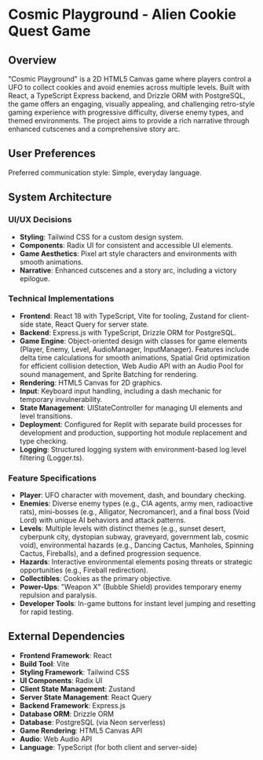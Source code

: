 # Cosmic Playground - Alien Cookie Quest Game

## Overview
"Cosmic Playground" is a 2D HTML5 Canvas game where players control a UFO to collect cookies and avoid enemies across multiple levels. Built with React, a TypeScript Express backend, and Drizzle ORM with PostgreSQL, the game offers an engaging, visually appealing, and challenging retro-style gaming experience with progressive difficulty, diverse enemy types, and themed environments. The project aims to provide a rich narrative through enhanced cutscenes and a comprehensive story arc.

## User Preferences
Preferred communication style: Simple, everyday language.

## System Architecture

### UI/UX Decisions
- **Styling**: Tailwind CSS for a custom design system.
- **Components**: Radix UI for consistent and accessible UI elements.
- **Game Aesthetics**: Pixel art style characters and environments with smooth animations.
- **Narrative**: Enhanced cutscenes and a story arc, including a victory epilogue.

### Technical Implementations
- **Frontend**: React 18 with TypeScript, Vite for tooling, Zustand for client-side state, React Query for server state.
- **Backend**: Express.js with TypeScript, Drizzle ORM for PostgreSQL.
- **Game Engine**: Object-oriented design with classes for game elements (Player, Enemy, Level, AudioManager, InputManager). Features include delta time calculations for smooth animations, Spatial Grid optimization for efficient collision detection, Web Audio API with an Audio Pool for sound management, and Sprite Batching for rendering.
- **Rendering**: HTML5 Canvas for 2D graphics.
- **Input**: Keyboard input handling, including a dash mechanic for temporary invulnerability.
- **State Management**: UIStateController for managing UI elements and level transitions.
- **Deployment**: Configured for Replit with separate build processes for development and production, supporting hot module replacement and type checking.
- **Logging**: Structured logging system with environment-based log level filtering (Logger.ts).

### Feature Specifications
- **Player**: UFO character with movement, dash, and boundary checking.
- **Enemies**: Diverse enemy types (e.g., CIA agents, army men, radioactive rats), mini-bosses (e.g., Alligator, Necromancer), and a final boss (Void Lord) with unique AI behaviors and attack patterns.
- **Levels**: Multiple levels with distinct themes (e.g., sunset desert, cyberpunk city, dystopian subway, graveyard, government lab, cosmic void), environmental hazards (e.g., Dancing Cactus, Manholes, Spinning Cactus, Fireballs), and a defined progression sequence.
- **Hazards**: Interactive environmental elements posing threats or strategic opportunities (e.g., Fireball redirection).
- **Collectibles**: Cookies as the primary objective.
- **Power-Ups**: "Weapon X" (Bubble Shield) provides temporary enemy repulsion and paralysis.
- **Developer Tools**: In-game buttons for instant level jumping and resetting for rapid testing.

## External Dependencies

- **Frontend Framework**: React
- **Build Tool**: Vite
- **Styling Framework**: Tailwind CSS
- **UI Components**: Radix UI
- **Client State Management**: Zustand
- **Server State Management**: React Query
- **Backend Framework**: Express.js
- **Database ORM**: Drizzle ORM
- **Database**: PostgreSQL (via Neon serverless)
- **Game Rendering**: HTML5 Canvas API
- **Audio**: Web Audio API
- **Language**: TypeScript (for both client and server-side)